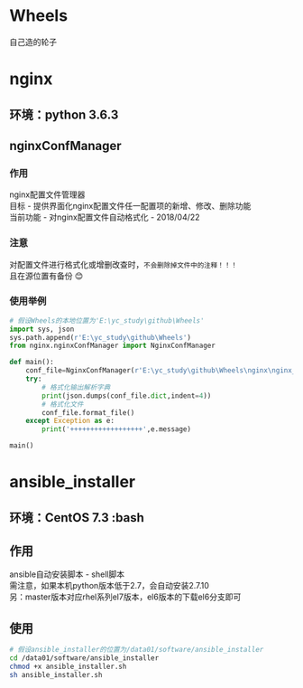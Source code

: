 # Wheels
自己造的轮子
# nginx
## 环境：python 3.6.3
## nginxConfManager
### 作用
nginx配置文件管理器<br/>
目标 - 提供界面化nginx配置文件任一配置项的新增、修改、删除功能<br/>
当前功能 - 对nginx配置文件自动格式化 - 2018/04/22
### 注意
对配置文件进行格式化或增删改查时，`不会删除掉文件中的注释！！！` <br/>
且在源位置有备份 :blush:<br/>
### 使用举例
```Python
# 假设Wheels的本地位置为'E:\yc_study\github\Wheels'
import sys, json
sys.path.append(r'E:\yc_study\github\Wheels')
from nginx.nginxConfManager import NginxConfManager

def main():
	conf_file=NginxConfManager(r'E:\yc_study\github\Wheels\nginx\nginx_demo.conf')
	try:
		# 格式化输出解析字典
		print(json.dumps(conf_file.dict,indent=4))
		# 格式化文件
		conf_file.format_file()
	except Exception as e:
		print('++++++++++++++++++',e.message)

main()
```

# ansible_installer
## 环境：CentOS 7.3 :bash
## 作用
ansible自动安装脚本 - shell脚本<br/>
需注意，如果本机python版本低于2.7，会自动安装2.7.10<br/>
另：master版本对应rhel系列el7版本，el6版本的下载el6分支即可<br/>
## 使用
```Bash
# 假设ansible_installer的位置为/data01/software/ansible_installer
cd /data01/software/ansible_installer
chmod +x ansible_installer.sh
sh ansible_installer.sh
```